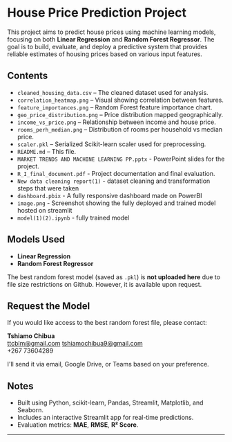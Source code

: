 # House Price Prediction Project

This project aims to predict house prices using machine learning models, focusing on both **Linear Regression** and **Random Forest Regressor**. The goal is to build, evaluate, and deploy a predictive system that provides reliable estimates of housing prices based on various input features.

## Contents

- `cleaned_housing_data.csv` – The cleaned dataset used for analysis.
- `correlation_heatmap.png` – Visual showing correlation between features.
- `feature_importances.png` – Random Forest feature importance chart.
- `geo_price_distribution.png` – Price distribution mapped geographically.
- `income_vs_price.png` – Relationship between income and house price.
- `rooms_perh_median.png` – Distribution of rooms per household vs median price.
- `scaler.pkl` – Serialized Scikit-learn scaler used for preprocessing.
- `README.md` – This file.
- `MARKET TRENDS AND MACHINE LEARNING PP.pptx` - PowerPoint slides for the project.
- `R_I_final_document.pdf` - Project documentation and final evaluation.
- `New data cleaning report(1)` - dataset cleaning and transformation steps that were taken
- `dashboard.pbix` - A fully responsive dashboard made on PowerBI
- `image.png` - Screenshot showing the fully deployed and trained model hosted on streamlit
- `model(1)(2).ipynb` - fully trained model


## Models Used

- **Linear Regression**
- **Random Forest Regressor**

The best random forest model (saved as `.pkl`) is **not uploaded here** due to file size restrictions on Github. However, it is available upon request.

## Request the Model

If you would like access to the best random forest file, please contact:

**Tshiamo Chibua**  
 ttcblm@gmail.com
 tshiamochibua9@gmail.com  
 +267 73604289

I'll send it via email, Google Drive, or Teams based on your preference.

##  Notes

- Built using Python, scikit-learn, Pandas, Streamlit, Matplotlib, and Seaborn.
- Includes an interactive Streamlit app for real-time predictions.
- Evaluation metrics: **MAE**, **RMSE**, **R² Score**.

---

